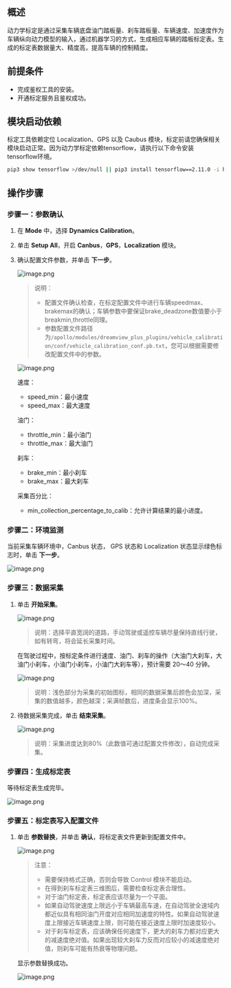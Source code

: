 ## 概述

动力学标定是通过采集车辆底盘油门踏板量、刹车踏板量、车辆速度、加速度作为车辆纵向动力模型的输入，通过机器学习的方式，生成相应车辆的踏板标定表。生成的标定表数据量大、精度高，提高车辆的控制精度。

## 前提条件

- 完成鉴权工具的安装。
- 开通标定服务且鉴权成功。


## 模块启动依赖

标定工具依赖定位 Localization、GPS 以及 Caubus 模块，标定前请您确保相关模块启动正常。因为动力学标定依赖tensorflow，请执行以下命令安装tensorflow环境。
```bash
pip3 show tensorflow >/dev/null || pip3 install tensorflow==2.11.0 -i https://pypi.tuna.tsinghua.edu.cn/simple
```
## 操作步骤

### 步骤一：参数确认

1. 在 **Mode** 中，选择 **Dynamics Calibration**。
2. 单击 **Setup All**，开启 **Canbus**，**GPS**，**Localization** 模块。

4. 确认配置文件参数，并单击 **下一步**。

   ![image.png](https://bce.bdstatic.com/doc/Apollo-Homepage-Document/Apollo_Studio/image_bb6b520.png)

    >说明：
    >- 配置文件确认检查，在标定配置文件中进行车辆speedmax、brakemax的确认；车辆参数中要保证brake_deadzone数值要小于breakmin,throttle同理。
    >- 参数配置文件路径为`/apollo/modules/dreamview_plus_plugins/vehicle_calibration/conf/vehicle_calibration_conf.pb.txt`，您可以根据需要修改配置文件中的参数。
    
    ![image.png](https://bce.bdstatic.com/doc/Apollo-Homepage-Document/Apollo_Studio/image_4a0881a.png)
    
    速度：
    - speed_min：最小速度
    - speed_max：最大速度
    
    油门：
    - throttle_min：最小油门
    - throttle_max：最大油门
    
    刹车：
    - brake_min：最小刹车
    - brake_max：最大刹车
    
    采集百分比：
    - min_collection_percentage_to_calib：允许计算结果的最小进度。

### 步骤二：环境监测

当前采集车辆环境中，Canbus 状态， GPS 状态和 Localization 状态显示绿色标志时，单击 **下一步**。

![image.png](https://bce.bdstatic.com/doc/Apollo-Homepage-Document/Apollo_Studio/image_2119922.png)

### 步骤三：数据采集

1. 单击 **开始采集**。

   ![image.png](https://bce.bdstatic.com/doc/Apollo-Homepage-Document/Apollo_Studio/image_0ea9354.png)

   >说明：选择平直宽阔的道路，手动驾驶或遥控车辆尽量保持直线行驶，如有转弯，将会延长采集时间。
  
   在驾驶过程中，按标定条件进行速度、油门、刹车的操作（大油门大刹车，大油门小刹车，小油门小刹车，小油门大刹车等），预计需要 20～40 分钟。
   
   ![image.png](https://bce.bdstatic.com/doc/Apollo-Homepage-Document/Apollo_Studio/image_f94c00d.png)
   
   >说明：浅色部分为采集的初始图标，相同的数据采集后颜色会加深，采集的数值越多，颜色越深；采满帧数后，进度条会显示100%。
   
2. 待数据采集完成，单击 **结束采集**。

   ![image.png](https://bce.bdstatic.com/doc/Apollo-Homepage-Document/Apollo_Studio/image_62b09c5.png)
   
   
   >说明：采集进度达到80%（此数值可通过配置文件修改），自动完成采集。

   

### 步骤四：生成标定表

等待标定表生成完毕。

![image.png](https://bce.bdstatic.com/doc/Apollo-Homepage-Document/Apollo_Studio/image_eca3a8f.png)

### 步骤五：标定表写入配置文件


1. 单击 **参数替换**，并单击 **确认**，将标定表文件更新到配置文件中。

   ![image.png](https://bce.bdstatic.com/doc/Apollo-Homepage-Document/Apollo_Studio/image_59b54d7.png)

   >注意：
   >- 需要保持格式正确，否则会导致 Control 模块不能启动。
   >- 在得到刹车标定表三维图后，需要检查标定表合理性。
   >- 对于油门标定表，标定表应该尽量为一个平面。
   >- 如果自动驾驶速度上限远小于车辆最高车速，在自动驾驶全速域内都近似具有相同油门开度对应相同加速度的特性。如果自动驾驶速度上限接近车辆速度上限，则可能在接近速度上限时加速度较小。
   >- 对于刹车标定表，应该确保任何速度下，更大的刹车力都对应更大的减速度绝对值。如果出现较大刹车力反而对应较小的减速度绝对值，则刹车可能有热衰等物理问题。

   显示参数替换成功。
   
   ![image.png](https://bce.bdstatic.com/doc/Apollo-Homepage-Document/Apollo_Studio/image_3ca3f85.png)

 
   
    
